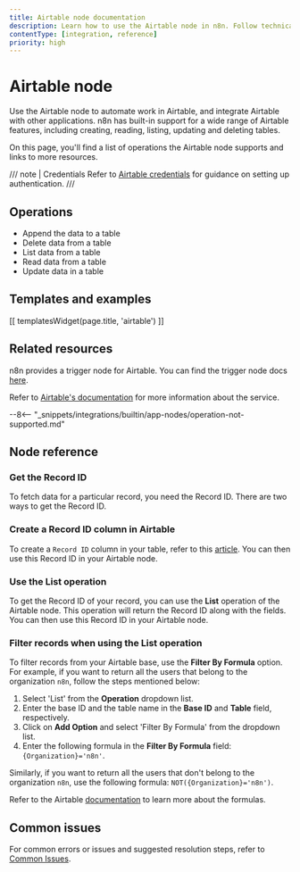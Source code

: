 ```yaml
---
title: Airtable node documentation
description: Learn how to use the Airtable node in n8n. Follow technical documentation to integrate Airtable node into your workflows.
contentType: [integration, reference]
priority: high
---
```


# Airtable node

Use the Airtable node to automate work in Airtable, and integrate Airtable with other applications. n8n has built-in support for a wide range of Airtable features, including creating, reading, listing, updating and deleting tables.

On this page, you'll find a list of operations the Airtable node supports and links to more resources.

/// note | Credentials
Refer to [Airtable credentials](/integrations/builtin/credentials/airtable.md) for guidance on setting up authentication. 
///

## Operations

* Append the data to a table
* Delete data from a table
* List data from a table
* Read data from a table
* Update data in a table

## Templates and examples

<!-- see https://www.notion.so/n8n/Pull-in-templates-for-the-integrations-pages-37c716837b804d30a33b47475f6e3780 -->
[[ templatesWidget(page.title, 'airtable') ]]

## Related resources

n8n provides a trigger node for Airtable. You can find the trigger node docs [here](/integrations/builtin/trigger-nodes/n8n-nodes-base.airtabletrigger.md).

Refer to [Airtable's documentation](https://airtable.com/developers/web/api/introduction) for more information about the service.

--8<-- "_snippets/integrations/builtin/app-nodes/operation-not-supported.md"


## Node reference

### Get the Record ID

To fetch data for a particular record, you need the Record ID. There are two ways to get the Record ID.

### Create a Record ID column in Airtable

To create a `Record ID` column in your table, refer to this [article](https://support.airtable.com/docs/finding-airtable-ids). You can then use this Record ID in your Airtable node.

### Use the List operation

To get the Record ID of your record, you can use the **List** operation of the Airtable node. This operation will return the Record ID along with the fields. You can then use this Record ID in your Airtable node.

### Filter records when using the List operation

To filter records from your Airtable base, use the **Filter By Formula** option. For example, if you want to return all the users that belong to the organization `n8n`, follow the steps mentioned below:

1. Select 'List' from the **Operation** dropdown list.
2. Enter the base ID and the table name in the **Base ID** and **Table** field, respectively.
3. Click on **Add Option** and select 'Filter By Formula' from the dropdown list.
4. Enter the following formula in the **Filter By Formula** field: `{Organization}='n8n'`.

Similarly, if you want to return all the users that don't belong to the organization `n8n`, use the following formula: `NOT({Organization}='n8n')`.

Refer to the Airtable [documentation](https://support.airtable.com/hc/en-us/articles/203255215-Formula-Field-Reference) to learn more about the formulas.

## Common issues

For common errors or issues and suggested resolution steps, refer to [Common Issues](/integrations/builtin/app-nodes/n8n-nodes-base.airtable/common-issues.md).

